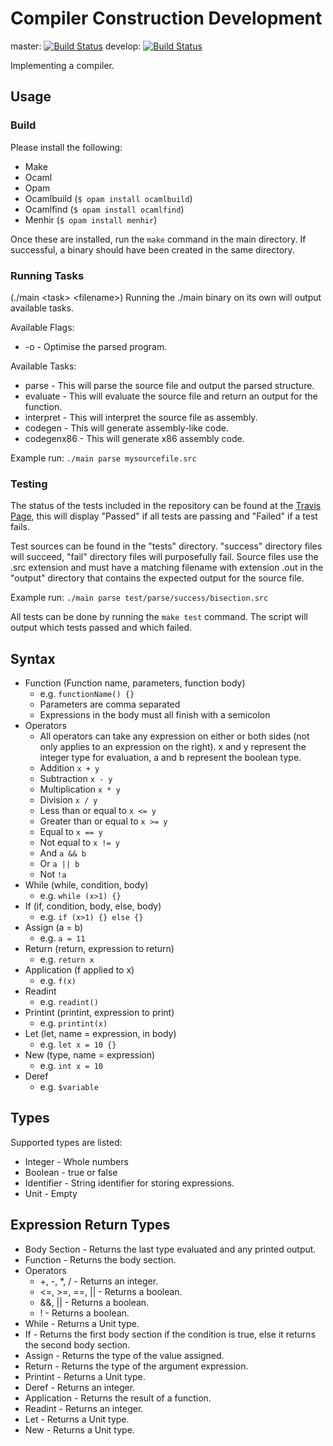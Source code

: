 # Compiler Construction Development

master: [![Build Status](https://travis-ci.org/ChrisLane/Compiler-Construction.svg?branch=master)](https://travis-ci.org/ChrisLane/Compiler-Construction) develop: [![Build Status](https://travis-ci.org/ChrisLane/Compiler-Construction.svg?branch=develop)](https://travis-ci.org/ChrisLane/Compiler-Construction)

Implementing a compiler.

## Usage
### Build
Please install the following:
* Make
* Ocaml
* Opam
* Ocamlbuild (`$ opam install ocamlbuild`)
* Ocamlfind (`$ opam install ocamlfind`)
* Menhir (`$ opam install menhir`)

Once these are installed, run the `make` command in the main directory. If successful, a binary should have been created in the same directory.

### Running Tasks
(./main \<task> \<filename>)
Running the ./main binary on its own will output available tasks.

Available Flags:
 * -o -         Optimise the parsed program.

Available Tasks:
 * parse -      This will parse the source file and output the parsed structure.
 * evaluate -   This will evaluate the source file and return an output for the function.
 * interpret -  This will interpret the source file as assembly.
 * codegen -    This will generate assembly-like code.
 * codegenx86 - This will generate x86 assembly code.

Example run: `./main parse mysourcefile.src`

### Testing
The status of the tests included in the repository can be found at the [Travis Page](https://travis-ci.org/ChrisLane/Compiler-Construction), this will display "Passed" if all tests are passing and "Failed" if a test fails.

Test sources can be found in the "tests" directory.
"success" directory files will succeed, "fail" directory files will purposefully fail.
Source files use the .src extension and must have a matching filename with extension .out in the "output" directory that contains the expected output for the source file.

Example run: `./main parse test/parse/success/bisection.src`

All tests can be done by running the `make test` command. The script will output which tests passed and which failed.

## Syntax
 * Function (Function name, parameters, function body)
   * e.g. `functionName() {}`
   * Parameters are comma separated
   * Expressions in the body must all finish with a semicolon
 * Operators
   * All operators can take any expression on either or both sides (not only applies to an expression on the right). x and y represent the integer type for evaluation, a and b represent the boolean type.
   * Addition `x + y`
   * Subtraction `x - y`
   * Multiplication `x * y`
   * Division `x / y`
   * Less than or equal to `x <= y`
   * Greater than or equal to `x >= y`
   * Equal to `x == y`
   * Not equal to `x != y`
   * And `a && b`
   * Or `a || b`
   * Not `!a`
 * While (while, condition, body)
   * e.g. `while (x>1) {}`
 * If (if, condition, body, else, body)
   * e.g. `if (x>1) {} else {}`
 * Assign (a = b)
   * e.g. `a = 11`
 * Return (return, expression to return)
   * e.g. `return x`
 * Application (f applied to x)
   * e.g. `f(x)`
 * Readint
   * e.g. `readint()`
 * Printint (printint, expression to print)
   * e.g. `printint(x)`
 * Let (let, name = expression, in body)
   * e.g. `let x = 10 {}`
 * New (type, name = expression)
   * e.g. `int x = 10`
 * Deref
   * e.g. `$variable`

## Types
Supported types are listed:
 * Integer - Whole numbers
 * Boolean - true or false
 * Identifier - String identifier for storing expressions.
 * Unit - Empty
 
## Expression Return Types
 * Body Section - Returns the last type evaluated and any printed output.
 * Function - Returns the body section.
 * Operators
   * +, -, *, / - Returns an integer.
   * <=, >=, ==, || - Returns a boolean.
   * &&, || - Returns a boolean.
   * ! - Returns a boolean.
 * While - Returns a Unit type.
 * If - Returns the first body section if the condition is true, else it returns the second body section.
 * Assign - Returns the type of the value assigned.
 * Return - Returns the type of the argument expression.
 * Printint - Returns a Unit type.
 * Deref - Returns an integer.
 * Application - Returns the result of a function.
 * Readint - Returns an integer.
 * Let - Returns a Unit type.
 * New - Returns a Unit type.
